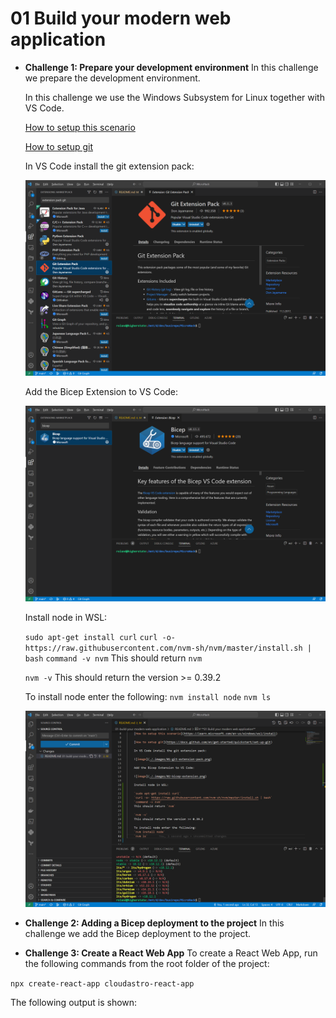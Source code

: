# **01 Build your modern web application**

- **Challenge 1: Prepare your development environment**
    In this challenge we prepare the development environment.

    In this challenge we use the Windows Subsystem for Linux together with VS Code.

    [How to setup this scenario](https://learn.microsoft.com/en-us/windows/wsl/install)

    [How to setup git](https://docs.github.com/en/get-started/quickstart/set-up-git)

    In VS Code install the git extension pack:

    ![image](./.images/01-git-extension-pack.png)

    Add the Bicep Extension to VS Code:

    ![image](./.images/02-bicep-extension.png)

    Install node in WSL:

    `sudo apt-get install curl`
    `curl -o- https://raw.githubusercontent.com/nvm-sh/nvm/master/install.sh | bash`
    `command -v nvm`
    This should return `nvm`

    `nvm -v`
    This should return the version >= 0.39.2

    To install node enter the following:
    `nvm install node`
    `nvm ls`

    ![image](./.images/03-node-installation.png)
    
    
- **Challenge 2: Adding a Bicep deployment to the project**
In this challenge we add the Bicep deployment to the project.

- **Challenge 3: Create a React Web App**
To create a React Web App, run the following commands from the root folder of the project:

`npx create-react-app cloudastro-react-app`

The following output is shown:
